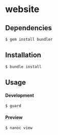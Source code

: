 website
=======

## Dependencies

```sh
$ gem install bundler
```

## Installation
```sh
$ bundle install
```

## Usage

#### Development
```sh
$ guard
```

#### Preview
```sh
$ nanoc view
```
